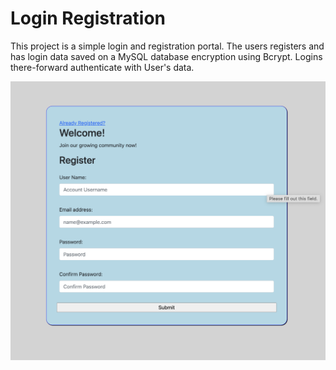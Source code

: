 # Login Registration

This project is a simple login and registration portal. The users registers and has login data saved on a MySQL database encryption using Bcrypt. Logins there-forward authenticate with User's data.

![Login Registration](https://github.com/GreenJ84/Java/raw/master/Java_Spring/registrationLogin/LoginRegistration.png)